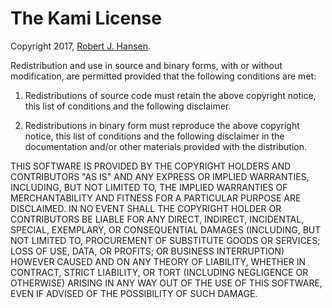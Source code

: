 # The Kami License
Copyright 2017, [Robert J. Hansen](mailto:rjh@sixdemonbag.org?subject=Kami%20license).

Redistribution and use in source and binary forms, with or without 
modification, are permitted provided that the following conditions 
are met:

1. Redistributions of source code must retain the above copyright 
notice, this list of conditions and the following disclaimer.

2. Redistributions in binary form must reproduce the above copyright
notice, this list of conditions and the following disclaimer in the
documentation and/or other materials provided with the distribution.

THIS SOFTWARE IS PROVIDED BY THE COPYRIGHT HOLDERS AND CONTRIBUTORS
"AS IS" AND ANY EXPRESS OR IMPLIED WARRANTIES, INCLUDING, BUT NOT 
LIMITED TO, THE IMPLIED WARRANTIES OF MERCHANTABILITY AND FITNESS 
FOR A PARTICULAR PURPOSE ARE DISCLAIMED. IN NO EVENT SHALL THE 
COPYRIGHT HOLDER OR CONTRIBUTORS BE LIABLE FOR ANY DIRECT, INDIRECT,
INCIDENTAL, SPECIAL, EXEMPLARY, OR CONSEQUENTIAL DAMAGES (INCLUDING,
BUT NOT LIMITED TO, PROCUREMENT OF SUBSTITUTE GOODS OR SERVICES;
LOSS OF USE, DATA, OR PROFITS; OR BUSINESS INTERRUPTION) HOWEVER 
CAUSED AND ON ANY THEORY OF LIABILITY, WHETHER IN CONTRACT, STRICT
LIABILITY, OR TORT (INCLUDING NEGLIGENCE OR OTHERWISE) ARISING IN 
ANY WAY OUT OF THE USE OF THIS SOFTWARE, EVEN IF ADVISED OF THE 
POSSIBILITY OF SUCH DAMAGE.
